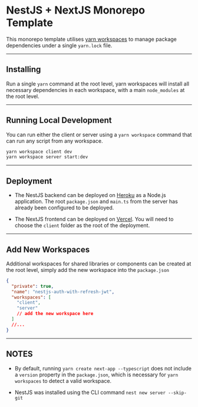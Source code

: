 # NestJS + NextJS Monorepo Template

This monorepo template utilises [yarn workspaces](https://classic.yarnpkg.com/lang/en/docs/workspaces/) to manage package dependencies under a single `yarn.lock` file.

---

## Installing

Run a single `yarn` command at the root level, yarn workspaces will install all necessary dependencies in each
workspace, with a main `node_modules` at the root level.

---

## Running Local Development

You can run either the client or server using a `yarn workspace` command that can run any script from any workspace.

```bash
yarn workspace client dev
yarn workspace server start:dev
```

---

## Deployment

- The NestJS backend can be deployed on [Heroku](https://www.heroku.com/home) as a Node.js application. The root `package.json` and `main.ts` from the server has already been configured to be deployed.

- The NextJS frontend can be deployed on [Vercel](https://vercel.com). You will need to choose the `client` folder as the root of the deployment.

---

## Add New Workspaces

Additional workspaces for shared libraries or components can be created at the root level, simply add the new workspace into the `package.json`

```json
{
  "private": true,
  "name": "nestjs-auth-with-refresh-jwt",
  "workspaces": [
    "client",
    "server"
    // add the new workspace here
  ]
  //...
}
```

---

## NOTES

- By default, running `yarn create next-app --typescript` does not include a `version` property in the `package.json`, which is necessary for `yarn workspaces` to detect a valid workspace.

- NestJS was installed using the CLI command `nest new server --skip-git`
